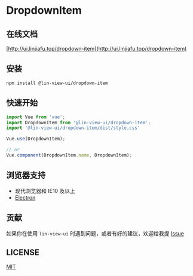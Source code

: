# DropdownItem


## 在线文档

[http://ui.linjiafu.top/dropdown-item](http://ui.linjiafu.top/dropdown-item)


## 安装

```
npm install @lin-view-ui/dropdown-item
```

## 快速开始

```javascript
import Vue from 'vue';
import DropdownItem from '@lin-view-ui/dropdown-item';
import '@lin-view-ui/dropdown-item/dist/style.css'

Vue.use(DropdownItem);

// or
Vue.component(DropdownItem.name, DropdownItem);
```

## 浏览器支持

- 现代浏览器和 IE10 及以上
- [Electron](http://electron.atom.io/)

## 贡献

如果你在使用 `lin-view-ui` 时遇到问题，或者有好的建议，欢迎给我提 [Issue](https://github.com/c10342/lin-view-ui/issues)

## LICENSE

[MIT](https://github.com/c10342/lin-view-ui/blob/master/LICENSE)
